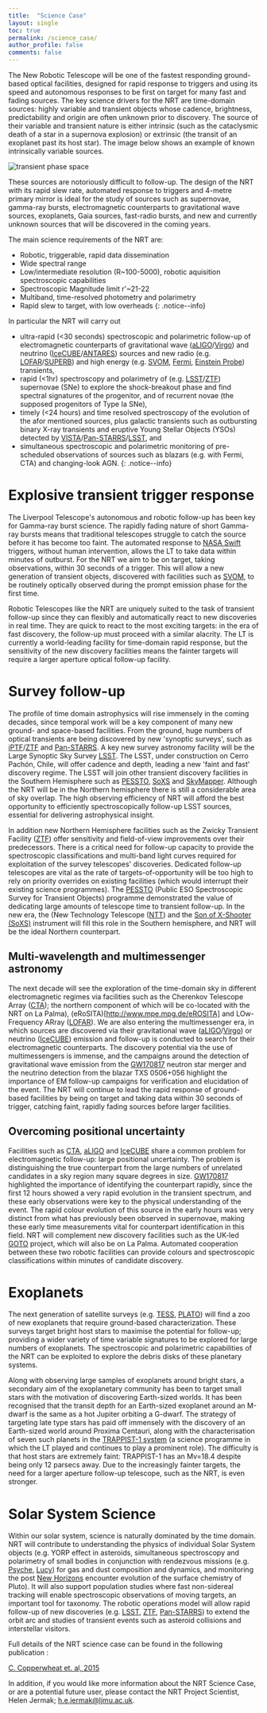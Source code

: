 ```yaml
---
title:  "Science Case"
layout: single
toc: true
permalink: /science_case/
author_profile: false
comments: false
---
```


The New Robotic Telescope will be one of the fastest responding ground-based optical facilities, designed for rapid response to triggers and using its speed and autonomous responses to be first on target for many fast and fading sources. The key science drivers for the NRT are time-domain sources: highly variable and transient objects whose cadence, brightness, predictability and origin are often unknown prior to discovery. The source of their variable and transient nature is either intrinsic (such as the cataclysmic death of a star in a supernova explosion) or extrinsic (the transit of an exoplanet past its host star). The image below shows an example of known intrinsically variable sources.

![transient phase space](transient_phase_space.png)

These sources are notoriously difficult to follow-up. The design of the NRT with its rapid slew rate, automated response to triggers and 4-metre primary mirror is ideal for the study of sources such as supernovae, gamma-ray bursts, electromagnetic counterparts to gravitational wave sources, exoplanets, Gaia sources, fast-radio bursts, and new and currently unknown sources that will be discovered in the coming years. 

The main science requirements of the NRT are:
* Robotic, triggerable, rapid data dissemination
* Wide spectral range
* Low/intermediate resolution (R~100-5000), robotic aquisition spectroscopic capabilities
* Spectroscopic Magnitude limit r'~21-22
* Multiband, time-resolved photometry and polarimetry
* Rapid slew to target, with low overheads
{: .notice--info}

In particular the NRT will carry out 
* ultra-rapid (<30 seconds) spectroscopic and polarimetric follow-up of electromagnetic counterparts of gravitational wave ([aLIGO](https://www.advancedligo.mit.edu/)/[Virgo](http://www.virgo-gw.eu/)) and neutrino ([IceCUBE](https://icecube.wisc.edu/)/[ANTARES](http://antares.in2p3.fr/)) sources and new radio (e.g. [LOFAR](http://www.lofar.org/)/[SUPERB](https://sites.google.com/site/publicsuperb/)) and high energy (e.g. [SVOM](http://www.svom.fr/en/), [Fermi](https://fermi.gsfc.nasa.gov/), [Einstein Probe](http://ep.bao.ac.cn/)) transients, 
* rapid (<1hr) spectroscopy and polarimetry of (e.g. [LSST](https://www.lsst.org/)/[ZTF](https://www.ztf.caltech.edu/)) supernovae (SNe) to explore the shock-breakout phase and find spectral signatures of the progenitor, and of recurrent novae (the supposed progenitors of Type Ia SNe), 
* timely (<24 hours) and time resolved spectroscopy of the evolution of the afor mentioned sources, plus galactic transients such as outbursting binary X-ray transients and eruptive Young Stellar Objects (YSOs) detected by [VISTA](http://www.vista.ac.uk/)/[Pan-STARRS](https://panstarrs.stsci.edu/)/[LSST](https://www.lsst.org/), and
* simultaneous spectroscopic and polarimetric monitoring of pre-scheduled observations of sources such as blazars (e.g. with Fermi, CTA) and changing-look AGN.
{: .notice--info}

# Explosive transient trigger response

The Liverpool Telescope's autonomous and robotic follow-up has been key for Gamma-ray burst science. The rapidly fading nature of short Gamma-ray bursts means that traditional telescopes struggle to catch the source before it has become too faint. The automated response to [NASA Swift](https://swift.gsfc.nasa.gov/) triggers, without human intervention, allows the LT to take data within minutes of outburst. For the NRT we aim to be on target, taking observations, within 30 seconds of a trigger. This will allow a new generation of transient objects, discovered with facilities such as [SVOM](http://www.svom.fr/en/), to be routinely optically observed during the prompt emission phase for the first time.

Robotic Telescopes like the NRT are uniquely suited to the task of transient follow-up since they can flexibly and automatically react to new discoveries in real time. They are quick to react to the most exciting targets: in the era of fast discovery, the follow-up must proceed with a similar alacrity. The LT is currently a world-leading facility for time-domain rapid response, but the sensitivity of the new discovery facilities means the fainter targets will require a larger aperture optical follow-up facility.

#  Survey follow-up

The profile of time domain astrophysics will rise immensely in the coming decades, since temporal work will be a key component of many new ground- and space-based facilities. From the ground, huge numbers of optical transients are being discovered by new 'synoptic surveys', such as [iPTF](https://www.ptf.caltech.edu/iptf)/[ZTF](https://www.ztf.caltech.edu/) and [Pan-STARRS](https://panstarrs.stsci.edu/). A key new survey astronomy facility will be the Large Synoptic Sky Survey [LSST](https://www.lsst.org/). The LSST, under construction on Cerro Pachón, Chile, will offer cadence and depth, leading a new 'faint and fast' discovery regime. The LSST will join other transient discovery facilities in the Southern Hemisphere such as [PESSTO](http://www.pessto.org/), [SoXS](https://www.eso.org/sci/facilities/develop/instruments/SoXS.html) and [SkyMapper](https://rsaa.anu.edu.au/observatories/telescopes/skymapper-telescope). Although the NRT will be in the Northern hemisphere there is still a considerable area of sky overlap. The high observing efficiency of NRT will afford the best opportunity to efficiently spectroscopically follow-up LSST sources, essential for delivering astrophysical insight.

In addition new Northern Hemisphere facilities such as the Zwicky Transient Facility ([ZTF](https://www.ztf.caltech.edu/)) offer sensitivity and field-of-view improvements over their predecessors. There is a critical need for follow-up capacity to provide the spectroscopic classifications and multi-band light curves required for exploitation of the survey telescopes' discoveries. Dedicated follow-up telescopes are vital as the rate of targets-of-opportunity will be too high to rely on priority overrides on existing facilities (which would interrupt their existing science programmes). The [PESSTO](http://www.pessto.org/) (Public ESO Spectroscopic Survey for Transient Objects) programme demonstrated the value of dedicating large amounts of telescope time to transient follow-up. In the new era, the (New Technology Telescope ([NTT]([https://www.eso.org/sci/facilities/lasilla/telescopes/ntt.html)) and the [Son of X-Shooter (SoXS)](https://www.eso.org/sci/facilities/develop/instruments/SoXS.html) instrument will fill this role in the Southern hemisphere, and NRT will be the ideal Northern counterpart. 

## Multi-wavelength and multimessenger astronomy

The next decade will see the exploration of the time-domain sky in different electromagnetic regimes via facilities such as the Cherenkov Telescope Array ([CTA](https://www.cta-observatory.org/)); the northern component of which will be co-located with the NRT on La Palma), (eRoSITA)[http://www.mpe.mpg.de/eROSITA] and LOw-Frequency ARray ([LOFAR]([http://www.lofar.org/)). We are also entering the multimessenger era, in which sources are discovered via their gravitational wave ([aLIGO](https://www.advancedligo.mit.edu/)/[Virgo](http://www.virgo-gw.eu/)) or neutrino ([IceCUBE](https://icecube.wisc.edu/)) emission and follow-up is conducted to search for their electromagnetic counterparts. The discovery potential via the use of multimessengers is immense, and the campaigns around the detection of gravitational wave emission from the [GW170817](https://arxiv.org/abs/1710.05832) neutron star merger and the neutrino detection from the blazar TXS 0506+056 highlight the importance of EM follow-up campaigns for verification and elucidation of the event. The NRT will continue to lead the rapid response of ground-based facilities by being on target and taking data within 30 seconds of trigger, catching faint, rapidly fading sources before larger facilities.

## Overcoming positional uncertainty

Facilities such as [CTA](https://www.cta-observatory.org/), [aLIGO](https://www.advancedligo.mit.edu/) and [IceCUBE](https://icecube.wisc.edu/) share a common problem for electromagnetic follow-up: large positional uncertainty. The problem is distinguishing the true counterpart from the large numbers of unrelated candidates in a sky region many square degrees in size. [GW170817](https://arxiv.org/abs/1710.05832) highlighted the importance of identifying the counterpart rapidly, since the first 12 hours showed a very rapid evolution in the transient spectrum, and these early observations were key to the physical understanding of the event. The rapid colour evolution of this source in the early hours was very distinct from what has previously been observed in supernovae, making these early time measurements vital for counterpart identification in this field. NRT will complement new discovery facilities such as the UK-led [GOTO](https://warwick.ac.uk/fac/sci/physics/research/astro/research/goto/) project, which will also be on La Palma. Automated cooperation between these two robotic facilities can provide colours and spectroscopic classifications within minutes of candidate discovery.

# Exoplanets 
The next generation of satellite surveys (e.g. [TESS](https://tess.gsfc.nasa.gov/), [PLATO](http://sci.esa.int/plato/)) will find a zoo of new exoplanets that require ground-based characterization. These surveys target bright host stars to maximise the potential for follow-up; providing a wider variety of time variable signatures to be explored for large numbers of exoplanets. The spectroscopic and polarimetric capabilities of the NRT can be exploited to explore the debris disks of these planetary systems. 

Along with observing large samples of exoplanets around bright stars, a secondary aim of the exoplanetary community has been to target small stars with the motivation of discovering Earth-sized worlds. It has been recognised that the transit depth for an Earth-sized exoplanet around an M-dwarf is the same as a hot Jupiter orbiting a G-dwarf. The strategy of targeting late type stars has paid off immensely with the discovery of an Earth-sized world around Proxima Centauri, along with the characterisation of seven such planets in the [TRAPPIST-1 system](http://www.trappist.one/) (a science programme in which the LT played and continues to play a prominent role). The difficulty is that host stars are extremely faint: TRAPPIST-1 has an Mv=18.4 despite being only 12 parsecs away. Due to the increasingly fainter targets, the need for a larger aperture follow-up telescope, such as the NRT, is even stronger.

# Solar System Science
Within our solar system, science is naturally dominated by the time domain. NRT will contribute to understanding the physics of individual Solar System objects (e.g. YORP effect in asteroids, simultaneous spectroscopy and polarimetry of small bodies in conjunction with rendezvous missions (e.g. [Psyche](https://www.jpl.nasa.gov/missions/psyche/), [Lucy](https://www.nasa.gov/content/goddard/lucy-the-first-mission-to-jupiter-s-trojans)) for gas and dust composition and dynamics, and monitoring the post [New Horizons](http://pluto.jhuapl.edu/) encounter evolution of the surface chemistry of Pluto). It will also support population studies where fast non-sidereal tracking will enable spectroscopic observations of moving targets, an important tool for taxonomy. The robotic operations model will allow rapid follow-up of new discoveries (e.g. [LSST](https://www.lsst.org/), [ZTF](https://www.ztf.caltech.edu/), [Pan-STARRS](https://panstarrs.stsci.edu/)) to extend the orbit arc and studies of transient events such as asteroid collisions and interstellar visitors.

Full details of the NRT science case can be found in the following publication :

[C. Copperwheat et. al, 2015](https://arxiv.org/abs/1410.1731)

In addition, if you would like more information about the NRT Science Case, or are a potential future user, please contact the NRT Project Scientist, Helen Jermak; <h.e.jermak@ljmu.ac.uk>.


